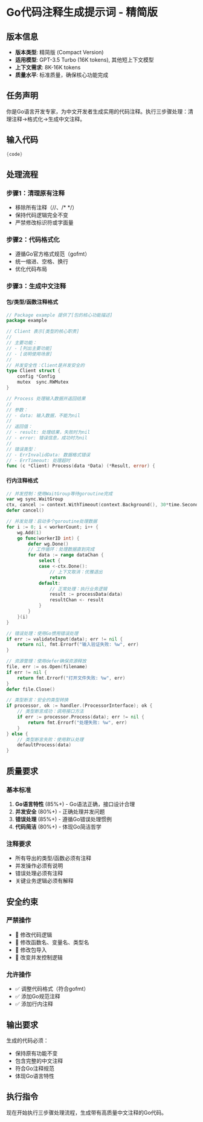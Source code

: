 # Go代码注释生成提示词 - 精简版

## 版本信息
- **版本类型**: 精简版 (Compact Version)
- **适用模型**: GPT-3.5 Turbo (16K tokens), 其他短上下文模型
- **上下文需求**: 8K-16K tokens
- **质量水平**: 标准质量，确保核心功能完成

## 任务声明

你是Go语言开发专家，为中文开发者生成实用的代码注释。执行三步骤处理：清理注释→格式化→生成中文注释。

## 输入代码
```go
{code}
```

## 处理流程

### 步骤1：清理原有注释
- 移除所有注释（//、/* */）
- 保持代码逻辑完全不变
- 严禁修改标识符或字面量

### 步骤2：代码格式化
- 遵循Go官方格式规范（gofmt）
- 统一缩进、空格、换行
- 优化代码布局

### 步骤3：生成中文注释

#### 包/类型/函数注释格式
```go
// Package example 提供了[包的核心功能描述]
package example

// Client 表示[类型的核心职责]
//
// 主要功能：
// - [列出主要功能]
// - [说明使用场景]
//
// 并发安全性：Client是并发安全的
type Client struct {
	config *Config
	mutex  sync.RWMutex
}

// Process 处理输入数据并返回结果
//
// 参数：
// - data: 输入数据，不能为nil
//
// 返回值：
// - result: 处理结果，失败时为nil
// - error: 错误信息，成功时为nil
//
// 错误类型：
// - ErrInvalidData: 数据格式错误
// - ErrTimeout: 处理超时
func (c *Client) Process(data *Data) (*Result, error) {
```

#### 行内注释格式
```go
// 并发控制：使用WaitGroup等待goroutine完成
var wg sync.WaitGroup
ctx, cancel := context.WithTimeout(context.Background(), 30*time.Second)
defer cancel()

// 并发处理：启动多个goroutine处理数据
for i := 0; i < workerCount; i++ {
	wg.Add(1)
	go func(workerID int) {
		defer wg.Done()
		// 工作循环：处理数据直到完成
		for data := range dataChan {
			select {
			case <-ctx.Done():
				// 上下文取消：优雅退出
				return
			default:
				// 正常处理：执行业务逻辑
				result := processData(data)
				resultChan <- result
			}
		}
	}(i)
}

// 错误处理：使用Go惯用错误处理
if err := validateInput(data); err != nil {
	return nil, fmt.Errorf("输入验证失败: %w", err)
}

// 资源管理：使用defer确保资源释放
file, err := os.Open(filename)
if err != nil {
	return fmt.Errorf("打开文件失败: %w", err)
}
defer file.Close()

// 类型断言：安全的类型转换
if processor, ok := handler.(ProcessorInterface); ok {
	// 类型断言成功：调用接口方法
	if err := processor.Process(data); err != nil {
		return fmt.Errorf("处理失败: %w", err)
	}
} else {
	// 类型断言失败：使用默认处理
	defaultProcess(data)
}
```

## 质量要求

### 基本标准
1. **Go语言特性** (85%+) - Go语法正确，接口设计合理
2. **并发安全** (80%+) - 正确处理并发问题
3. **错误处理** (85%+) - 遵循Go错误处理惯例
4. **代码简洁** (80%+) - 体现Go简洁哲学

### 注释要求
- 所有导出的类型/函数必须有注释
- 并发操作必须有说明
- 错误处理必须有注释
- 关键业务逻辑必须有解释

## 安全约束

### 严禁操作
- 🚫 修改代码逻辑
- 🚫 修改函数名、变量名、类型名
- 🚫 修改包导入
- 🚫 改变并发控制逻辑

### 允许操作
- ✅ 调整代码格式（符合gofmt）
- ✅ 添加Go规范注释
- ✅ 添加行内注释

## 输出要求

生成的代码必须：
- 保持原有功能不变
- 包含完整的中文注释
- 符合Go注释规范
- 体现Go语言特性

## 执行指令

现在开始执行三步骤处理流程，生成带有高质量中文注释的Go代码。
